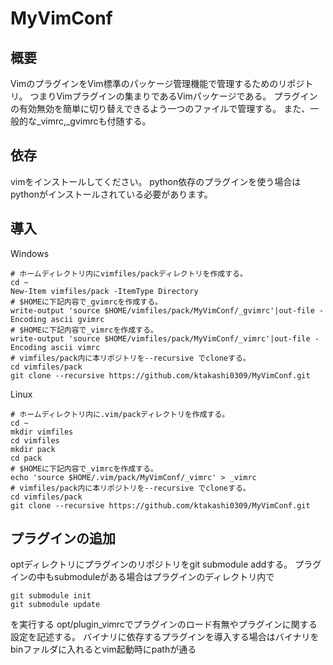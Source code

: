 # MyVimConf

## 概要
VimのプラグインをVim標準のパッケージ管理機能で管理するためのリポジトリ。
つまりVimプラグインの集まりであるVimパッケージである。
プラグインの有効無効を簡単に切り替えできるよう一つのファイルで管理する。
また、一般的な_vimrc,_gvimrcも付随する。

## 依存
vimをインストールしてください。
python依存のプラグインを使う場合はpythonがインストールされている必要があります。


## 導入
  
Windows
```
# ホームディレクトリ内にvimfiles/packディレクトリを作成する。
cd ~
New-Item vimfiles/pack -ItemType Directory
# $HOMEに下記内容で_gvimrcを作成する。  
write-output 'source $HOME/vimfiles/pack/MyVimConf/_gvimrc'|out-file -Encoding ascii gvimrc
# $HOMEに下記内容で_vimrcを作成する。  
write-output 'source $HOME/vimfiles/pack/MyVimConf/_vimrc'|out-file -Encoding ascii vimrc
# vimfiles/pack内に本リポジトリを--recursive でcloneする。  
cd vimfiles/pack
git clone --recursive https://github.com/ktakashi0309/MyVimConf.git
```

Linux
```
# ホームディレクトリ内に.vim/packディレクトリを作成する。
cd ~
mkdir vimfiles
cd vimfiles
mkdir pack
cd pack
# $HOMEに下記内容で_vimrcを作成する。  
echo 'source $HOME/.vim/pack/MyVimConf/_vimrc' > _vimrc
# vimfiles/pack内に本リポジトリを--recursive でcloneする。  
cd vimfiles/pack
git clone --recursive https://github.com/ktakashi0309/MyVimConf.git
```

## プラグインの追加
optディレクトリにプラグインのリポジトリをgit submodule addする。
プラグインの中もsubmoduleがある場合はプラグインのディレクトリ内で
```
git submodule init
git submodule update
```
を実行する
opt/plugin_vimrcでプラグインのロード有無やプラグインに関する設定を記述する。
バイナリに依存するプラグインを導入する場合はバイナリをbinファルダに入れるとvim起動時にpathが通る
